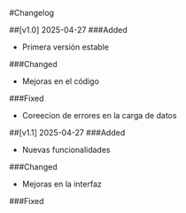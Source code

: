 #Changelog 

##[v1.0] 2025-04-27
###Added
- Primera versión estable

###Changed
- Mejoras en el código

###Fixed
- Coreecion de errores en la carga de datos

##[v1.1] 2025-04-27
###Added
- Nuevas funcionalidades

###Changed
- Mejoras en la interfaz

###Fixed


